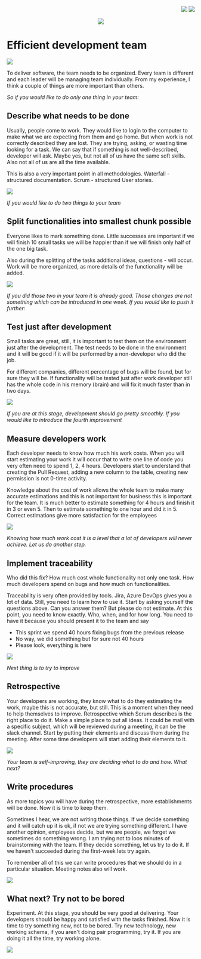 
<!--Category:Article--> 
 <p align="right">
    <a href="http://productivitytools.tech/send-rocket-into-space-in-parts-how-to-estimate-large-projects/"><img src="Images/Header/ProductivityTools_green_40px_2.png" /><a> 
    <a href="https://github.com/pwujczyk/ProductivityTools.Articles"><img src="Images/Header/Github_border_40px.png" /></a>
</p>
<p align="center">
    <a href="http://productivitytools.tech/">
        <img src='Images/Header/LogoTitle_green_500px.png' />
    </a>
</p>

# Efficient development team

<!--og-image-->
![](Images/WideScreen.png)

To deliver software, the team needs to be organized. Every team is different and each leader will be managing team individually. From my experience, I think a couple of things are more important than others.
<!--more-->

*So if you would like to do only one thing in your team:*


## Describe what needs to be done

Usually, people come to work. They would like to login to the computer to make what we are expecting from them and go home. But when work is not correctly described they are lost. They are trying, asking, or wasting time looking for a task. We can say that if something is not well-described, developer will ask. Maybe yes, but not all of us have the same soft skills. Also not all of us are all the time available.

This is also a very important point in all methodologies. Waterfall - structured documentation. Scrum - structured User stories.

![](Images/Explain.jpg)

*If you would like to do two things to your team*

## Split functionalities into smallest chunk possible

Everyone likes to mark something done. Little successes are important if we will finish 10 small tasks we will be happier than if we will finish only half of the one big task. 

Also during the splitting of the tasks additional ideas, questions - will occur. Work will be more organized, as more details of the functionality will be added.


![](Images/Scissors.jpg)

*If you did those two in your team it is already good. Those changes are not something which can be introduced in one week. If you would like to push it further:*


## Test just after development

Small tasks are great, still, it is important to test them on the environment just after the development. The test needs to be done in the environment and it will be good if it will be performed by a non-developer who did the job. 

For different companies, different percentage of bugs will be found, but for sure they will be. If functionality will be tested just after work developer still has the whole code in his memory (brain) and will fix it much faster than in two days.

![](Images/VAR.jpg)

*If you are at this stage, development should go pretty smoothly. If you would like to introduce the fourth improvement*


## Measure developers work

Each developer needs to know how much his work costs. When you will start estimating your work it will occur that to write one line of code you very often need to spend 1, 2, 4 hours. Developers start to understand that creating the Pull Request, adding a new column to the table, creating new permission is not 0-time activity. 

Knowledge about the cost of work allows the whole team to make many accurate estimations and this is not important for business this is important for the team. It is much better to estimate something for 4 hours and finish it in 3 or even 5. Then to estimate something to one hour and did it in 5. Correct estimations give more satisfaction for the employees

![](Images/Bolt.png)

*Knowing how much work cost it is a level that a lot of developers will never achieve. Let us do another step.*

## Implement traceability

Who did this fix? How much cost whole functionality not only one task. How much developers spend on bugs and how much on functionalities. 

Traceability is very often provided by tools. Jira, Azure DevOps gives you a lot of data. Still, you need to learn how to use it. Start by asking yourself the questions above. Can you answer them? But please do not estimate. At this point, you need to know exactly. Who, when, and for how long. You need to have it because you should present it to the team and say
- This sprint we spend 40 hours fixing bugs from the previous release
- No way, we did something but for sure not 40 hours
- Please look, everything is here

![](Images/Snow.jpg)

*Next thing is to try to improve*

## Retrospective

Your developers are working, they know what to do they estimating the work, maybe this is not accurate, but still. This is a moment when they need to help themselves to improve. Retrospective which Scrum describes is the right place to do it. Make a simple place to put all ideas. It could be mail with a specific subject, which will be reviewed during a meeting, it can be the slack channel. Start by putting their elements and discuss them during the meeting. After some time developers will start adding their elements to it. 

![](Images/BackToTheFuture.jpg)

*Your team is self-improving, they are deciding what to do and how. What next?*

## Write procedures

As more topics you will have during the retrospective, more establishments will be done. Now it is time to keep them. 

Sometimes I hear, we are not writing those things. If we decide something and it will catch up it is ok, if not we are trying something different. I have another opinion, employees decide, but we are people, we forget we sometimes do something wrong. I am trying not to loos minutes of brainstorming with the team. If they decide something, let us try to do it. If we haven't succeeded during the first-week lets try again. 

To remember all of this we can write procedures that we should do in a particular situation. Meeting notes also will work. 


![](Images/Doctor.jpg)


## What next? Try not to be bored

Experiment. At this stage, you should be very good at delivering. Your developers should be happy and satisfied with the tasks finished. Now it is time to try something new, not to be bored. Try new technology, new working schema, if you aren't doing pair programming, try it. If you are doing it all the time, try working alone. 

![](Images/BunjeeJump.jpg)
